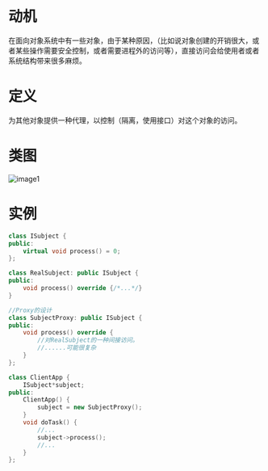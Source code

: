 # 动机
在面向对象系统中有一些对象，由于某种原因，（比如说对象创建的开销很大，或者某些操作需要安全控制，或者需要进程外的访问等），直接访问会给使用者或者系统结构带来很多麻烦。
# 定义
为其他对象提供一种代理，以控制（隔离，使用接口）对这个对象的访问。
# 类图
![image1](../../_resources/1f49bc70d1a447b3893f83c12a46b759.png)
# 实例
```C++
class ISubject {
public:
	virtual void process() = 0;
};

class RealSubject: public ISubject {
public:
	void process() override {/*...*/}
}

//Proxy的设计
class SubjectProxy: public ISubject {
public:
	void process() override {
		//对RealSubject的一种间接访问。
		//......可能很复杂
	}
};

class ClientApp {
	ISubject*subject;
public:
	ClientApp() {
		subject = new SubjectProxy();
	}
	void doTask() {
		//...
		subject->process();
		//...
	}
};
```
